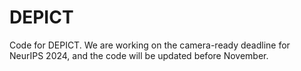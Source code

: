 # DEPICT
Code for DEPICT.
We are working on the camera-ready deadline for NeurIPS 2024, and the code will be updated before November.
